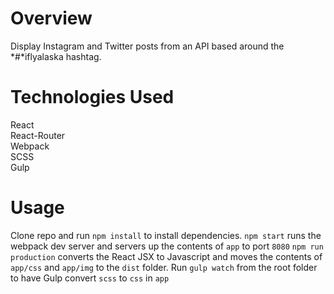 # Overview

Display Instagram and Twitter posts from an API based around the *#*iflyalaska hashtag. 

# Technologies Used
React  
React-Router  
Webpack  
SCSS  
Gulp

# Usage
Clone repo and run `npm install` to install dependencies. `npm start` runs the webpack dev server and servers up the contents of `app` to port `8080` `npm run production` converts the React JSX to Javascript and moves the contents of `app/css` and `app/img` to the `dist` folder. Run `gulp watch` from the root folder to have Gulp convert `scss` to `css` in `app`






